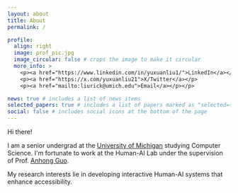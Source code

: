 ```yaml
---
layout: about
title: About
permalink: /

profile:
  align: right
  image: prof_pic.jpg
  image_circular: false # crops the image to make it circular
  more_info: >
    <p><a href="https://www.linkedin.com/in/yuxuanliu1/">LinkedIn</a></p>
    <p><a href="https://x.com/yuxuanliu21">X/Twitter</a></p>
    <p><a href="mailto:liurick@umich.edu">Email</a></p></p>

news: true # includes a list of news items
selected_papers: true # includes a list of papers marked as "selected={true}"
social: false # includes social icons at the bottom of the page
---
```

Hi there!

I am a senior undergrad at the [University of Michigan](https://cse.engin.umich.edu/) studying Computer Science. I'm fortunate to work at the Human-AI Lab under the supervision of Prof. [Anhong Guo](https://guoanhong.com).

My research interests lie in developing interactive Human-AI systems that enhance accessibility.